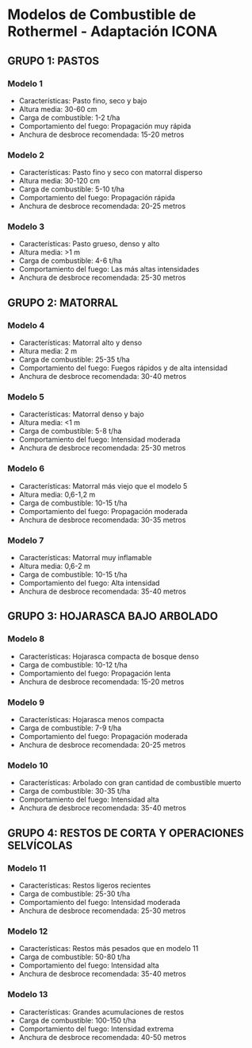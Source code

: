 # Modelos de Combustible de Rothermel - Adaptación ICONA

## GRUPO 1: PASTOS
### Modelo 1
- Características: Pasto fino, seco y bajo
- Altura media: 30-60 cm
- Carga de combustible: 1-2 t/ha
- Comportamiento del fuego: Propagación muy rápida
- Anchura de desbroce recomendada: 15-20 metros

### Modelo 2
- Características: Pasto fino y seco con matorral disperso
- Altura media: 30-120 cm
- Carga de combustible: 5-10 t/ha
- Comportamiento del fuego: Propagación rápida
- Anchura de desbroce recomendada: 20-25 metros

### Modelo 3
- Características: Pasto grueso, denso y alto
- Altura media: >1 m
- Carga de combustible: 4-6 t/ha
- Comportamiento del fuego: Las más altas intensidades
- Anchura de desbroce recomendada: 25-30 metros

## GRUPO 2: MATORRAL
### Modelo 4
- Características: Matorral alto y denso
- Altura media: 2 m
- Carga de combustible: 25-35 t/ha
- Comportamiento del fuego: Fuegos rápidos y de alta intensidad
- Anchura de desbroce recomendada: 30-40 metros

### Modelo 5
- Características: Matorral denso y bajo
- Altura media: <1 m
- Carga de combustible: 5-8 t/ha
- Comportamiento del fuego: Intensidad moderada
- Anchura de desbroce recomendada: 25-30 metros

### Modelo 6
- Características: Matorral más viejo que el modelo 5
- Altura media: 0,6-1,2 m
- Carga de combustible: 10-15 t/ha
- Comportamiento del fuego: Propagación moderada
- Anchura de desbroce recomendada: 30-35 metros

### Modelo 7
- Características: Matorral muy inflamable
- Altura media: 0,6-2 m
- Carga de combustible: 10-15 t/ha
- Comportamiento del fuego: Alta intensidad
- Anchura de desbroce recomendada: 35-40 metros

## GRUPO 3: HOJARASCA BAJO ARBOLADO
### Modelo 8
- Características: Hojarasca compacta de bosque denso
- Carga de combustible: 10-12 t/ha
- Comportamiento del fuego: Propagación lenta
- Anchura de desbroce recomendada: 15-20 metros

### Modelo 9
- Características: Hojarasca menos compacta
- Carga de combustible: 7-9 t/ha
- Comportamiento del fuego: Propagación moderada
- Anchura de desbroce recomendada: 20-25 metros

### Modelo 10
- Características: Arbolado con gran cantidad de combustible muerto
- Carga de combustible: 30-35 t/ha
- Comportamiento del fuego: Intensidad alta
- Anchura de desbroce recomendada: 35-40 metros

## GRUPO 4: RESTOS DE CORTA Y OPERACIONES SELVÍCOLAS
### Modelo 11
- Características: Restos ligeros recientes
- Carga de combustible: 25-30 t/ha
- Comportamiento del fuego: Intensidad moderada
- Anchura de desbroce recomendada: 25-30 metros

### Modelo 12
- Características: Restos más pesados que en modelo 11
- Carga de combustible: 50-80 t/ha
- Comportamiento del fuego: Intensidad alta
- Anchura de desbroce recomendada: 35-40 metros

### Modelo 13
- Características: Grandes acumulaciones de restos
- Carga de combustible: 100-150 t/ha
- Comportamiento del fuego: Intensidad extrema
- Anchura de desbroce recomendada: 40-50 metros
